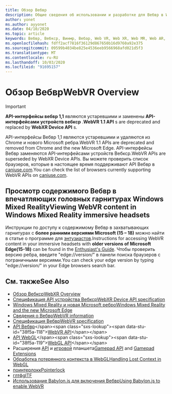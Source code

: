 ```yaml
---
title: Обзор Вебвр
description: Общие сведения об использовании и разработке для Вебвр в Windows Mixed Reality
author: yonet
ms.author: ayyonet
ms.date: 04/10/2020
ms.topic: article
keywords: Вебвр, Вебкср, Винмр, Вебар, Web VR, Web XR, Web MR, Web AR, 360, 360 Video, 360 видео, 360 Photo, 360 Фото, 360 Content, иммерсивное веб-, иммерсивевеб, IW
ms.openlocfilehash: fdff2acf7816f36129d867650b16d9760a92e375
ms.sourcegitcommit: 09599b4034be825e4536eeb9566968afd021d5f3
ms.translationtype: MT
ms.contentlocale: ru-RU
ms.lasthandoff: 10/03/2020
ms.locfileid: "91695157"
---
```

# <a name="webvr-overview"></a><span data-ttu-id="38f5a-104">Обзор Вебвр</span><span class="sxs-lookup"><span data-stu-id="38f5a-104">WebVR Overview</span></span>

> [!IMPORTANT]
> <span data-ttu-id="38f5a-105">**API-интерфейсы вебвр 1,1** являются устаревшими и заменены **API-интерфейсами устройств вебкср** .</span><span class="sxs-lookup"><span data-stu-id="38f5a-105">**WebVR 1.1 API** s are deprecated and replaced by **WebXR Device API** s.</span></span>

<span data-ttu-id="38f5a-106">API-интерфейсы Вебвр 1,1 являются устаревшими и удаляются из Chrome и нового Microsoft ребра.</span><span class="sxs-lookup"><span data-stu-id="38f5a-106">WebVR 1.1 APIs are deprecated and removed from Chrome and the new Microsoft Edge.</span></span> <span data-ttu-id="38f5a-107">API-интерфейсы Вебвр заменяются API-интерфейсами устройств Вебкср.</span><span class="sxs-lookup"><span data-stu-id="38f5a-107">WebVR APIs are superseded by WebXR Device APIs.</span></span> <span data-ttu-id="38f5a-108">Вы можете проверить список браузеров, которые в настоящее время поддерживают API Вебвр в [caniuse.com](https://caniuse.com/#search=webvr).</span><span class="sxs-lookup"><span data-stu-id="38f5a-108">You can check the list of browsers currently supporting WebVR APIs on [caniuse.com](https://caniuse.com/#search=webvr).</span></span>

## <a name="viewing-webvr-content-in-windows-mixed-reality-immersive-headsets"></a><span data-ttu-id="38f5a-109">Просмотр содержимого Вебвр в впечатляющих головных гарнитурах Windows Mixed Reality</span><span class="sxs-lookup"><span data-stu-id="38f5a-109">Viewing WebVR content in Windows Mixed Reality immersive headsets</span></span>

<span data-ttu-id="38f5a-110">Инструкции по доступу к содержимому Вебвр в захватывающих гарнитурах с **более ранними версиями Microsoft (15 – 18)** можно найти в статье о программе для [энтузиастов](https://docs.microsoft.com/windows/mixed-reality/enthusiast-guide/webvr).</span><span class="sxs-lookup"><span data-stu-id="38f5a-110">Instructions for accessing WebVR content in your immersive headsets with **older versions of Microsoft Edge(15-18)** can be found in the [Enthusiast's Guide](https://docs.microsoft.com/windows/mixed-reality/enthusiast-guide/webvr).</span></span> <span data-ttu-id="38f5a-111">Чтобы проверить версию ребра, введите "edge://version/" в панели поиска браузеров с пограничными версиями.</span><span class="sxs-lookup"><span data-stu-id="38f5a-111">You can check your edge version by typing "edge://version/" in your Edge browsers search bar.</span></span>

## <a name="see-also"></a><span data-ttu-id="38f5a-112">См. также</span><span class="sxs-lookup"><span data-stu-id="38f5a-112">See Also</span></span>

* [<span data-ttu-id="38f5a-113">Обзор Вебкср</span><span class="sxs-lookup"><span data-stu-id="38f5a-113">WebXR Overview</span></span>](webxr-overview.md)
* [<span data-ttu-id="38f5a-114">Спецификация API устройства Вебкср</span><span class="sxs-lookup"><span data-stu-id="38f5a-114">WebXR Device API specification</span></span>](https://immersive-web.github.io/webxr/)
* [<span data-ttu-id="38f5a-115">Windows Mixed Reality и новая Microsoft ребро</span><span class="sxs-lookup"><span data-stu-id="38f5a-115">Windows Mixed Reality and the new Microsoft Edge</span></span>](https://docs.microsoft.com/windows/mixed-reality/new-microsoft-edge)
* [<span data-ttu-id="38f5a-116">Сведения о Вебвр</span><span class="sxs-lookup"><span data-stu-id="38f5a-116">WebVR information</span></span>](https://webvr.info)
* [<span data-ttu-id="38f5a-117">Спецификация Вебвр</span><span class="sxs-lookup"><span data-stu-id="38f5a-117">WebVR specification</span></span>](https://w3c.github.io/webvr/)
* <span data-ttu-id="38f5a-118">[API Вебвр](https://msdn.microsoft.com/library/mt806281(v=vs.85).aspx)</span><span class="sxs-lookup"><span data-stu-id="38f5a-118">[WebVR API](https://msdn.microsoft.com/library/mt806281(v=vs.85).aspx)</span></span>
* <span data-ttu-id="38f5a-119">[API WebGL](https://msdn.microsoft.com/library/bg182648(v=vs.85).aspx)</span><span class="sxs-lookup"><span data-stu-id="38f5a-119">[WebGL API](https://msdn.microsoft.com/library/bg182648(v=vs.85).aspx)</span></span>
* <span data-ttu-id="38f5a-120">Расширения [API](https://msdn.microsoft.com/library/dn743630(v=vs.85).aspx) и [игровой](https://w3c.github.io/gamepad/extensions.html) планшета</span><span class="sxs-lookup"><span data-stu-id="38f5a-120">[Gamepad API](https://msdn.microsoft.com/library/dn743630(v=vs.85).aspx) and [Gamepad Extensions](https://w3c.github.io/gamepad/extensions.html)</span></span>
* [<span data-ttu-id="38f5a-121">Обработка потерянного контекста в WebGL</span><span class="sxs-lookup"><span data-stu-id="38f5a-121">Handling Lost Context in WebGL</span></span>](https://www.khronos.org/webgl/wiki/HandlingContextLost)
* [<span data-ttu-id="38f5a-122">поинтерлокк</span><span class="sxs-lookup"><span data-stu-id="38f5a-122">Pointerlock</span></span>](https://www.w3.org/TR/pointerlock/)
* [<span data-ttu-id="38f5a-123">глтф</span><span class="sxs-lookup"><span data-stu-id="38f5a-123">glTF</span></span>](https://www.khronos.org/gltf)
* [<span data-ttu-id="38f5a-124">Использование Babylon.js для включения Вебвр</span><span class="sxs-lookup"><span data-stu-id="38f5a-124">Using Babylon.js to enable WebVR</span></span>](https://docs.microsoft.com/windows/uwp/get-started/adding-webvr-to-a-babylonjs-game)
